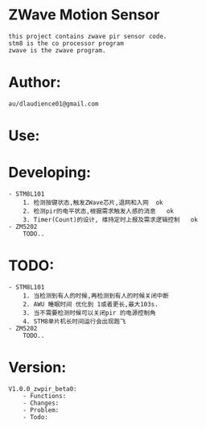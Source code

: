 # ZWave Motion Sensor

	this project contains zwave pir sensor code.
	stm8 is the co processor program
	zwave is the zwave program.

# Author:   
	au/dlaudience01@gmail.com  


# Use:  

# Developing: 
	- STM8L101  
		1. 检测按键状态,触发ZWave芯片,退网和入网  ok
		2. 检测pir的电平状态,根据需求触发人感的消息   ok
		3. Timer(Count)的设计, 维持定时上报及需求逻辑控制   ok
	- ZM5202  
		TODO..  

# TODO:
	- STM8L101
		1. 当检测到有人的时候,再检测到有人的时候关闭中断
		2. AWU 睡眠时间 优化到 1或者更长,最大103s.  
		3. 当不需要检测时候可以关闭pir 的电源控制角  
		4. STM8单片机长时间运行会出现跑飞
	- ZM5202
		TODO..


# Version:  
	V1.0.0_zwpir_beta0:
		- Functions:  
		- Changes:  
		- Problem:  
		- Todo:  

